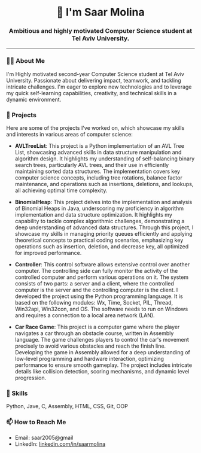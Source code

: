 <h1 align="center">👋 I'm Saar Molina</h1>
<h3 align="center">Ambitious and highly motivated Computer Science student at Tel Aviv University.</h3>

---

### 🙋‍♂️ About Me
I'm Highly motivated second-year Computer Science student at Tel Aviv University. Passionate about delivering impact, teamwork, and tackling intricate challenges.
I'm  eager to explore new technologies and to leverage my quick self-learning capabilities, creativity, and
technical skills in a dynamic environment.

### 🚀 Projects
Here are some of the projects I've worked on, which showcase my skills and interests in various areas of computer science:

- **AVLTreeList**: This project is a Python implementation of an AVL Tree List, showcasing advanced skills in data structure manipulation and algorithm design. It highlights my understanding of self-balancing binary search trees, particularly AVL trees, and their use in efficiently maintaining sorted data structures. The implementation covers key computer science concepts, including tree rotations, balance factor maintenance, and operations such as insertions, deletions, and lookups, all achieving optimal time complexity.

- **BinomialHeap**: This project delves into the implementation and analysis of Binomial Heaps in Java, underscoring my proficiency in algorithm implementation and data structure optimization. It highlights my capability to tackle complex algorithmic challenges, demonstrating a deep understanding of advanced data structures. Through this project, I showcase my skills in managing priority queues efficiently and applying theoretical concepts to practical coding scenarios, emphasizing key operations such as insertion, deletion, and decrease key, all optimized for improved performance.

- **Controller**: This control software allows extensive control over another computer. The controlling side can fully monitor the activity of the controlled computer and perform various operations on it. The system consists of two parts: a server and a client, where the controlled computer is the server and the controlling computer is the client. I developed the project using the Python programming language. It is based on the following modules: Wx, Time, Socket, PIL, Thread, Win32api, Win32con, and OS. The software needs to run on Windows and requires a connection to a local area network (LAN).

- **Car Race Game**: This project is a computer game where the player navigates a car through an obstacle course, written in Assembly language. The game challenges players to control the car's movement precisely to avoid various obstacles and reach the finish line. Developing the game in Assembly allowed for a deep understanding of low-level programming and hardware interaction, optimizing performance to ensure smooth gameplay. The project includes intricate details like collision detection, scoring mechanisms, and dynamic level progression.

### 🔧 Skills
Python, Jave, C, Assembly, HTML, CSS, Git, OOP


### 📫 How to Reach Me
- Email: saar2005@gmail
- LinkedIn: [linkedin.com/in/saarmolina](#)

